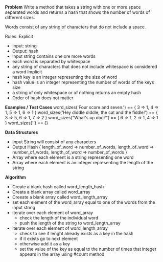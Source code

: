**Problem**
Write a method that takes a string with one or more space separated words and returns a hash that shows the number of words of different sizes.

Words consist of any string of characters that do not include a space.

Rules:
Explicit
  - Input: string
  - Output: hash
  - input string contains one ore more words
  - each word is separated by whitespace
  - any string of characters that does not include whitespace is considered a word
Implicit
  - hash key is an integer representing the size of word
  - hash value is an integer representing the number of words of the keys size
  - a string of only whitespace or of nothing returns an empty hash
  - Order of hash does not matter

**Examples / Test Cases**
word_sizes('Four score and seven.') == { 3 => 1, 4 => 1, 5 => 1, 6 => 1 }
word_sizes('Hey diddle diddle, the cat and the fiddle!') == { 3 => 5, 6 => 1, 7 => 2 }
word_sizes("What's up doc?") == { 6 => 1, 2 => 1, 4 => 1 }
word_sizes('') == {}

**Data Structures**
- Input String will consist of any characters 
- Output Hash { length_of_word => number_of_words, length_of_word => number_of_words, length_of_word => number_of_words }
- Array where each element is a string representing one word
- Array where each element is an integer representing the length of the string

**Algorithm**
- Create a blank hash called word_length_hash
- Creata a blank array called word_array
- Creeate a blank array called word_length_array
- set each element of the word_array equal to one of the words from the input string
- iterate over each element of word_array
  - check the length of the individual word
  - push the length of the string to word_length_array
- iterate over each element of word_length_array
  - check to see if lenght already exists as a key in the hash
  - if it exists go to next element
  - otherwise add it as a key 
  - set the value of the key as equal to the number of times that integer appears in the array using #count method